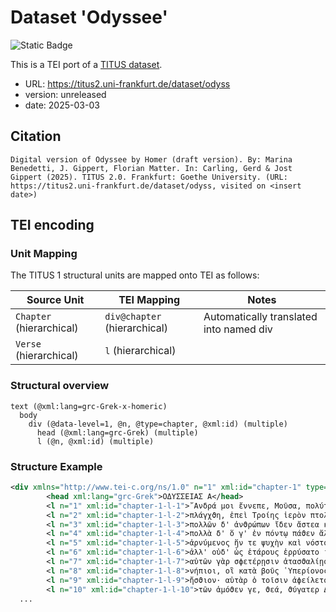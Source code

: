 # Dataset 'Odyssee'

![Static Badge](https://img.shields.io/badge/TEI_validation-passing-green)

This is a TEI port of a [TITUS dataset](http://titus.uni-frankfurt.de/texte/etcs/grie/homer/odyssee/odyss.htm).

* URL: https://titus2.uni-frankfurt.de/dataset/odyss
* version: unreleased
* date: 2025-03-03

## Citation
```text
Digital version of Odyssee by Homer (draft version). By: Marina Benedetti, J. Gippert, Florian Matter. In: Carling, Gerd & Jost Gippert (2025). TITUS 2.0. Frankfurt: Goethe University. (URL: https://titus2.uni-frankfurt.de/dataset/odyss, visited on <insert date>)
```

## TEI encoding


### Unit Mapping
The TITUS 1 structural units are mapped onto TEI as follows:

| Source Unit | TEI Mapping | Notes |
|-------------|-------------|-------|
| `Chapter` (hierarchical) | `div@chapter` (hierarchical) | Automatically translated into named div |
| `Verse` (hierarchical) | `l` (hierarchical) |  |

### Structural overview
```text
text (@xml:lang=grc-Grek-x-homeric)
  body
    div (@data-level=1, @n, @type=chapter, @xml:id) (multiple)
      head (@xml:lang=grc-Grek) (multiple)
      l (@n, @xml:id) (multiple)
```

### Structure Example

```xml
<div xmlns="http://www.tei-c.org/ns/1.0" n="1" xml:id="chapter-1" type="chapter" data-level="1">
        <head xml:lang="grc-Grek">ΟΔΥΣΣΕΙΑΣ Α</head>
        <l n="1" xml:id="chapter-1-l-1">῎Ανδρά μοι ἔννεπε, Μοῦσα, πολύτροπον, ὃς μάλα πολλὰ</l>
        <l n="2" xml:id="chapter-1-l-2">πλάγχϑη, ἐπεὶ Τροίης ἱερὸν πτολίεϑρον ἔπερσε·</l>
        <l n="3" xml:id="chapter-1-l-3">πολλῶν δ' ἀνϑρώπων ἴδεν ἄστεα καὶ νόον ἔγνω,</l>
        <l n="4" xml:id="chapter-1-l-4">πολλὰ δ' ὅ γ' ἐν πόντῳ πάϑεν ἄλγεα ὃν κατὰ ϑυμόν,</l>
        <l n="5" xml:id="chapter-1-l-5">ἀρνύμενος ἥν τε ψυχὴν καὶ νόστον ἑταίρων.</l>
        <l n="6" xml:id="chapter-1-l-6">ἀλλ' οὐδ' ὧς ἑτάρους ἐρρύσατο ἱέμενός περ·</l>
        <l n="7" xml:id="chapter-1-l-7">αὐτῶν γὰρ σϕετέρῃσιν ἀτασϑαλίῃσιν ὄλοντο,</l>
        <l n="8" xml:id="chapter-1-l-8">νήπιοι, οἳ κατὰ βοῦς ῾Υπερίονος ᾽Ηελίοιο</l>
        <l n="9" xml:id="chapter-1-l-9">ἤσϑιον· αὐτὰρ ὁ τοῖσιν ἀϕείλετο νόστιμον ἦμαρ.</l>
        <l n="10" xml:id="chapter-1-l-10">τῶν ἁμόϑεν γε, ϑεά, ϑύγατερ Διός, εἰπὲ καὶ ἡμῖν.</l>
  ...
```
